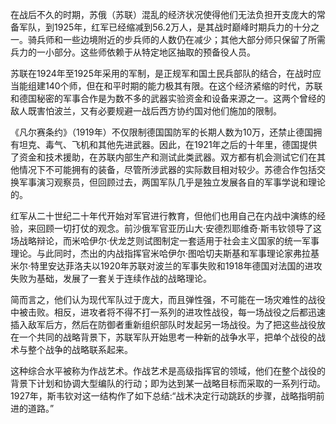 在战后不久的时期，苏俄（苏联）混乱的经济状况使得他们无法负担开支庞大的常备军队，到1925年，红军已经缩减到56.2万人，是其战时巅峰时期兵力的十分之一。骑兵师和一些边境附近的步兵师的人数仍在减少；其他大部分师只保留了所需兵力的一小部分。这些师依赖于从特定地区抽取的预备役人员。

苏联在1924年至1925年采用的军制，是正规军和国土民兵部队的结合，在战时应当能组建140个师，但在和平时期的能力极其有限。在这个经济紧缩的时代，苏联和德国秘密的军事合作是为数不多的武器实验资金和设备来源之一。这两个曾经的敌人既害怕波兰，又有必要规避一战后西方协约国对他们施加的限制。

《凡尔赛条约》（1919年）不仅限制德国国防军的长期人数为10万，还禁止德国拥有坦克、毒气、飞机和其他先进武器。因此，在1921年之后的十年里，德国提供了资金和技术援助，在苏联内部生产和测试此类武器。双方都有机会测试它们在其他情况下不可能拥有的装备，尽管所涉武器的实际数目相对较少。苏德合作包括交换军事演习观察员，但回顾过去，两国军队几乎是独立发展各自的军事学说和理论的。

红军从二十世纪二十年代开始对军官进行教育，但他们也用自己在内战中演练的经验，来回顾一切打仗的观念。前沙俄军官亚历山大·安德烈耶维奇·斯韦钦领导了这场战略辩论，而米哈伊尔·伏龙芝则试图制定一套适用于社会主义国家的统一军事理论。与此同时，杰出的内战指挥官米哈伊尔·图哈切夫斯基和军事理论家弗拉基米尔·特里安达菲洛夫以1920年苏联对波兰的军事失败和1918年德国对法国的进攻失败为基础，发展了一套关于连续作战的战略理论。

简而言之，他们认为现代军队过于庞大，而且弹性强，不可能在一场灾难性的战役中被击败。相反，进攻者将不得不打一系列的进攻性战役，每一场战役之后都迅速插入敌军后方，然后在防御者重新组织部队时发起另一场战役。为了把这些战役放在一个共同的战略背景下，苏联军队开始思考一种新的战争水平，把单个战役的战术与整个战争的战略联系起来。

这种综合水平被称为作战艺术。作战艺术是高级指挥官的领域，他们在整个战役的背景下计划和协调大型编队的行动；即为达到某一战略目标而采取的一系列行动。1927年，斯韦钦对这一结构作了如下总结:“战术决定行动跳跃的步骤，战略指明前进的道路。”
